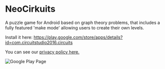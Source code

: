 # NeoCirkuits
A puzzle game for Android based on graph theory problems, that includes a fully featured 'make mode' allowing users to create their own levels.

Install it here: https://play.google.com/store/apps/details?id=com.circuitstudio2016.circuits

You can see our [privacy policy here.](https://www.alihkw.com/dummyposts/neocirkuits_privacy)

![Google Play Page](https://i.imgur.com/MFWz0j6.png)
